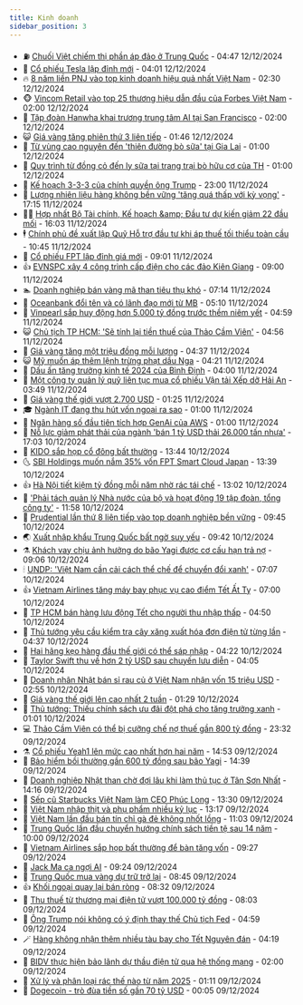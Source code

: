 ```yaml
---
title: Kinh doanh
sidebar_position: 3
---
```


<!-- vnexpress-kinh-doanh:START -->
- ⛽️ [Chuối Việt chiếm thị phần áp đảo ở Trung Quốc](https://vnexpress.net/chuoi-viet-chiem-thi-phan-ap-dao-o-trung-quoc-4826624.html) - 04:47 12/12/2024
- 🐲 [Cổ phiếu Tesla lập đỉnh mới](https://vnexpress.net/co-phieu-tesla-lap-dinh-moi-4826863.html) - 04:01 12/12/2024
- 🔥 [8 năm liền PNJ vào top kinh doanh hiệu quả nhất Việt Nam](https://vnexpress.net/8-nam-lien-pnj-vao-top-kinh-doanh-hieu-qua-nhat-viet-nam-4826806.html) - 02:30 12/12/2024
- 🐵 [Vincom Retail vào top 25 thương hiệu dẫn đầu của Forbes Việt Nam](https://vnexpress.net/vincom-retail-vao-top-25-thuong-hieu-dan-dau-cua-forbes-viet-nam-4826563.html) - 02:00 12/12/2024
- 🦅 [Tập đoàn Hanwha khai trương trung tâm AI tại San Francisco](https://vnexpress.net/tap-doan-hanwha-khai-truong-trung-tam-ai-tai-san-francisco-4826482.html) - 02:00 12/12/2024
- 😺 [Giá vàng tăng phiên thứ 3 liên tiếp](https://vnexpress.net/gia-vang-tang-phien-thu-3-lien-tiep-4826788.html) - 01:46 12/12/2024
- 🤩 [Từ vùng cao nguyên đến &#39;thiên đường bò sữa&#39; tại Gia Lai](https://vnexpress.net/tu-vung-cao-nguyen-den-thien-duong-bo-sua-tai-gia-lai-4826637.html) - 01:00 12/12/2024
- 🌮 [Quy trình từ đồng cỏ đến ly sữa tại trang trại bò hữu cơ của TH](https://vnexpress.net/quy-trinh-tu-dong-co-den-ly-sua-tai-trang-trai-bo-huu-co-cua-th-4825734.html) - 01:00 12/12/2024
- 🧰 [Kế hoạch 3-3-3 của chính quyền ông Trump](https://vnexpress.net/ke-hoach-3-3-3-cua-chinh-quyen-ong-trump-4826058.html) - 23:00 11/12/2024
- 🤔 [Lượng nhiên liệu hàng không bền vững &#39;tăng quá thấp với kỳ vọng&#39;](https://vnexpress.net/luong-nhien-lieu-hang-khong-ben-vung-tang-qua-thap-voi-ky-vong-4826573.html) - 17:15 11/12/2024
- 🧑‍💻 [Hợp nhất Bộ Tài chính, Kế hoạch &amp;amp; Đầu tư dự kiến giảm 22 đầu mối](https://vnexpress.net/hop-nhat-hai-bo-tai-chinh-ke-hoach-va-dau-tu-4826723.html) - 16:03 11/12/2024
- 🕴 [Chính phủ đề xuất lập Quỹ Hỗ trợ đầu tư khi áp thuế tối thiểu toàn cầu](https://vnexpress.net/chinh-phu-de-xuat-lap-quy-ho-tro-dau-tu-khi-ap-thue-toi-thieu-toan-cau-4826651.html) - 10:45 11/12/2024
- 🦩 [Cổ phiếu FPT lập đỉnh giá mới](https://vnexpress.net/chung-khoan-hom-nay-11-12-co-phieu-fpt-lap-dinh-gia-moi-4826610.html) - 09:01 11/12/2024
- 👍 [EVNSPC xây 4 công trình cấp điện cho các đảo Kiên Giang](https://vnexpress.net/evnspc-xay-4-cong-trinh-cap-dien-cho-cac-dao-kien-giang-4826612.html) - 09:00 11/12/2024
- 🏊 [Doanh nghiệp bán vàng mã than tiêu thụ khó](https://vnexpress.net/doanh-nghiep-ban-vang-ma-than-tieu-thu-kho-4826435.html) - 07:14 11/12/2024
- 🤡 [Oceanbank đổi tên và có lãnh đạo mới từ MB](https://vnexpress.net/oceanbank-sap-doi-ten-va-co-lanh-dao-moi-tu-mb-4826481.html) - 05:10 11/12/2024
- 👀 [Vinpearl sắp huy động hơn 5.000 tỷ đồng trước thềm niêm yết](https://vnexpress.net/vinpearl-sap-huy-dong-hon-5-000-ty-dong-truoc-them-niem-yet-4826470.html) - 04:59 11/12/2024
- 😺 [Chủ tịch TP HCM: &#39;Sẽ tính lại tiền thuế của Thảo Cầm Viên&#39;](https://vnexpress.net/chu-tich-tp-hcm-se-tinh-lai-tien-thue-cua-thao-cam-vien-4826474.html) - 04:56 11/12/2024
- 🦣 [Giá vàng tăng một triệu đồng mỗi lượng](https://vnexpress.net/gia-vang-tang-trieu-dong-mot-luong-4826445.html) - 04:37 11/12/2024
- 😺 [Mỹ muốn áp thêm lệnh trừng phạt dầu Nga](https://vnexpress.net/my-muon-ap-them-lenh-trung-phat-dau-nga-4826322.html) - 04:21 11/12/2024
- 💼 [Dấu ấn tăng trưởng kinh tế 2024 của Bình Định](https://vnexpress.net/dau-an-tang-truong-kinh-te-2024-cua-binh-dinh-4823770.html) - 04:00 11/12/2024
- 🤗 [Một công ty quản lý quỹ liên tục mua cổ phiếu Vận tải Xếp dỡ Hải An](https://vnexpress.net/mot-cong-ty-quan-ly-quy-lien-tuc-mua-co-phieu-van-tai-xep-do-hai-an-4826387.html) - 03:49 11/12/2024
- 👀 [Giá vàng thế giới vượt 2.700 USD](https://vnexpress.net/gia-vang-the-gioi-vuot-2-700-usd-4826323.html) - 01:25 11/12/2024
- 🎓 [Ngành IT đang thu hút vốn ngoại ra sao](https://vnexpress.net/nganh-it-dang-thu-hut-von-ngoai-ra-sao-4824811.html) - 01:00 11/12/2024
- 🗽 [Ngân hàng số đầu tiên tích hợp GenAi của AWS](https://vnexpress.net/ngan-hang-so-dau-tien-tich-hop-genai-cua-aws-4826287.html) - 01:00 11/12/2024
- 🚀 [Nỗ lực giảm phát thải của ngành &#39;bán 1 tỷ USD thải 26.000 tấn nhựa&#39;](https://vnexpress.net/no-luc-giam-phat-thai-cua-nganh-ban-1-ty-usd-thai-26-000-tan-nhua-4822645.html) - 17:03 10/12/2024
- 🤗 [KIDO sắp họp cổ đông bất thường](https://vnexpress.net/kido-sap-hop-co-dong-bat-thuong-4826124.html) - 13:44 10/12/2024
- 🌜 [SBI Holdings muốn nắm 35% vốn FPT Smart Cloud Japan](https://vnexpress.net/sbi-holdings-muon-nam-35-von-fpt-smart-cloud-japan-4826245.html) - 13:39 10/12/2024
- 👍 [Hà Nội tiết kiệm tỷ đồng mỗi năm nhờ rác tái chế](https://vnexpress.net/ha-noi-tiet-kiem-ty-dong-moi-nam-nho-rac-tai-che-4826238.html) - 13:02 10/12/2024
- 🤖 [&#39;Phải tách quản lý Nhà nước của bộ và hoạt động 19 tập đoàn, tổng công ty&#39;](https://vnexpress.net/pho-thu-tuong-phai-tach-quan-ly-nha-nuoc-cua-bo-va-hoat-dong-19-tap-doan-tong-cong-ty-4826222.html) - 11:58 10/12/2024
- 🫣 [Prudential lần thứ 8 liên tiếp vào top doanh nghiệp bền vững](https://vnexpress.net/prudential-lan-thu-8-lien-tiep-vao-top-doanh-nghiep-ben-vung-4826172.html) - 09:45 10/12/2024
- 🌏 [Xuất nhập khẩu Trung Quốc bất ngờ suy yếu](https://vnexpress.net/xuat-nhap-khau-trung-quoc-bat-ngo-suy-yeu-4826121.html) - 09:42 10/12/2024
- ⚗️ [Khách vay chịu ảnh hưởng do bão Yagi được cơ cấu hạn trả nợ](https://vnexpress.net/khach-vay-chiu-anh-huong-do-bao-yagi-duoc-co-cau-han-tra-no-4826108.html) - 09:06 10/12/2024
- 🕯 [UNDP: &#39;Việt Nam cần cải cách thể chế để chuyển đổi xanh&#39;](https://vnexpress.net/undp-viet-nam-can-cai-cach-the-che-de-chuyen-doi-xanh-4826055.html) - 07:07 10/12/2024
- 👍 [Vietnam Airlines tăng máy bay phục vụ cao điểm Tết Ất Tỵ](https://vnexpress.net/vietnam-airlines-tang-may-bay-phuc-vu-cao-diem-tet-at-ty-4826007.html) - 07:00 10/12/2024
- 🤠 [TP HCM bán hàng lưu động Tết cho người thu nhập thấp](https://vnexpress.net/tp-hcm-ban-hang-luu-dong-tet-cho-nguoi-thu-nhap-thap-4825958.html) - 04:50 10/12/2024
- 🌊 [Thủ tướng yêu cầu kiểm tra cây xăng xuất hóa đơn điện tử từng lần](https://vnexpress.net/thu-tuong-yeu-cau-kiem-tra-cay-xang-xuat-hoa-don-dien-tu-tung-lan-4825021.html) - 04:37 10/12/2024
- 🌈 [Hai hãng kẹo hàng đầu thế giới có thể sáp nhập](https://vnexpress.net/hai-hang-keo-hang-dau-the-gioi-co-the-sap-nhap-4825998.html) - 04:22 10/12/2024
- 🥳 [Taylor Swift thu về hơn 2 tỷ USD sau chuyến lưu diễn](https://vnexpress.net/taylor-swift-thu-ve-hon-2-ty-usd-sau-chuyen-luu-dien-4825966.html) - 04:05 10/12/2024
- 🐻 [Doanh nhân Nhật bán sỉ rau củ ở Việt Nam nhận vốn 15 triệu USD](https://vnexpress.net/doanh-nhan-nhat-ban-si-rau-cu-o-viet-nam-nhan-von-15-trieu-usd-4825768.html) - 02:55 10/12/2024
- 💫 [Giá vàng thế giới lên cao nhất 2 tuần](https://vnexpress.net/gia-vang-the-gioi-len-cao-nhat-2-tuan-4825860.html) - 01:29 10/12/2024
- 🤩 [Thủ tướng: Thiếu chính sách ưu đãi đột phá cho tăng trưởng xanh](https://vnexpress.net/thu-tuong-thieu-chinh-sach-uu-dai-dot-pha-cho-tang-truong-xanh-4825855.html) - 01:01 10/12/2024
- 💻 [Thảo Cầm Viên có thể bị cưỡng chế nợ thuế gần 800 tỷ đồng](https://vnexpress.net/thao-cam-vien-co-the-bi-cuong-che-no-thue-gan-800-ty-dong-4825723.html) - 23:32 09/12/2024
- ⚗️ [Cổ phiếu Yeah1 lên mức cao nhất hơn hai năm](https://vnexpress.net/co-phieu-yeah1-len-muc-cao-nhat-hon-hai-nam-4825794.html) - 14:53 09/12/2024
- 🌈 [Bảo hiểm bồi thường gần 600 tỷ đồng sau bão Yagi](https://vnexpress.net/bao-hiem-boi-thuong-gan-600-ty-dong-sau-bao-yagi-4825739.html) - 14:39 09/12/2024
- 🌝 [Doanh nghiệp Nhật than chờ đợi lâu khi làm thủ tục ở Tân Sơn Nhất](https://vnexpress.net/doanh-nghiep-nhat-than-cho-doi-lau-khi-lam-thu-tuc-o-tan-son-nhat-4825694.html) - 14:16 09/12/2024
- 🥸 [Sếp cũ Starbucks Việt Nam làm CEO Phúc Long](https://vnexpress.net/sep-cu-starbucks-viet-nam-lam-ceo-phuc-long-4825799.html) - 13:30 09/12/2024
- 🦆 [Việt Nam nhập thịt và phụ phẩm nhiều kỷ lục](https://vnexpress.net/viet-nam-nhap-thit-va-phu-pham-nhieu-ky-luc-4825702.html) - 13:17 09/12/2024
- 🌋 [Việt Nam lần đầu bán tín chỉ gà đẻ không nhốt lồng](https://vnexpress.net/viet-nam-lan-dau-ban-tin-chi-ga-de-khong-nhot-long-4825753.html) - 11:03 09/12/2024
- 🦍 [Trung Quốc lần đầu chuyển hướng chính sách tiền tệ sau 14 năm](https://vnexpress.net/trung-quoc-lan-dau-chuyen-huong-chinh-sach-tien-te-sau-14-nam-4825724.html) - 10:00 09/12/2024
- 🤔 [Vietnam Airlines sắp họp bất thường để bàn tăng vốn](https://vnexpress.net/vietnam-airlines-sap-hop-bat-thuong-de-ban-tang-von-4825695.html) - 09:27 09/12/2024
- 🧰 [Jack Ma ca ngợi AI](https://vnexpress.net/jack-ma-ca-ngoi-ai-4825671.html) - 09:24 09/12/2024
- 🌝 [Trung Quốc mua vàng dự trữ trở lại](https://vnexpress.net/trung-quoc-mua-vang-du-tru-tro-lai-4825634.html) - 08:45 09/12/2024
- 👍 [Khối ngoại quay lại bán ròng](https://vnexpress.net/chung-khoan-hom-nay-9-12-khoi-ngoai-tro-lai-ban-rong-4825688.html) - 08:32 09/12/2024
- 🗽 [Thu thuế từ thương mại điện tử vượt 100.000 tỷ đồng](https://vnexpress.net/thu-thue-tu-thuong-mai-dien-tu-vuot-100-000-ty-dong-4825365.html) - 08:03 09/12/2024
- 🐎 [Ông Trump nói không có ý định thay thế Chủ tịch Fed](https://vnexpress.net/ong-trump-noi-khong-co-y-dinh-thay-the-chu-tich-fed-4825491.html) - 04:59 09/12/2024
- 🪄 [Hàng không nhận thêm nhiều tàu bay cho Tết Nguyên đán](https://vnexpress.net/hang-khong-nhan-them-nhieu-tau-bay-cho-tet-nguyen-dan-4825505.html) - 04:19 09/12/2024
- 🎊 [BIDV thực hiện bảo lãnh dự thầu điện tử qua hệ thống mạng](https://vnexpress.net/bidv-thuc-hien-bao-lanh-du-thau-dien-tu-qua-he-thong-mang-4824522.html) - 02:00 09/12/2024
- 🗽 [Xử lý và phân loại rác thế nào từ năm 2025](https://vnexpress.net/xu-ly-va-phan-loai-rac-the-nao-tu-nam-2025-4818453.html) - 01:11 09/12/2024
- 🦩 [Dogecoin - trò đùa tiền số gần 70 tỷ USD](https://vnexpress.net/dogecoin-tro-dua-tien-so-gan-70-ty-usd-4825298.html) - 00:05 09/12/2024<!-- vnexpress-kinh-doanh:END -->
